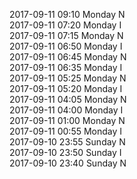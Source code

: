 2017-09-11 09:10 Monday  N  
2017-09-11 07:20 Monday  I  
2017-09-11 07:15 Monday  N  
2017-09-11 06:50 Monday  I  
2017-09-11 06:45 Monday  N  
2017-09-11 06:35 Monday  I  
2017-09-11 05:25 Monday  N  
2017-09-11 05:20 Monday  I  
2017-09-11 04:05 Monday  N  
2017-09-11 04:00 Monday  I  
2017-09-11 01:00 Monday  N  
2017-09-11 00:55 Monday  I  
2017-09-10 23:55 Sunday  N  
2017-09-10 23:50 Sunday  I  
2017-09-10 23:40 Sunday  N  
